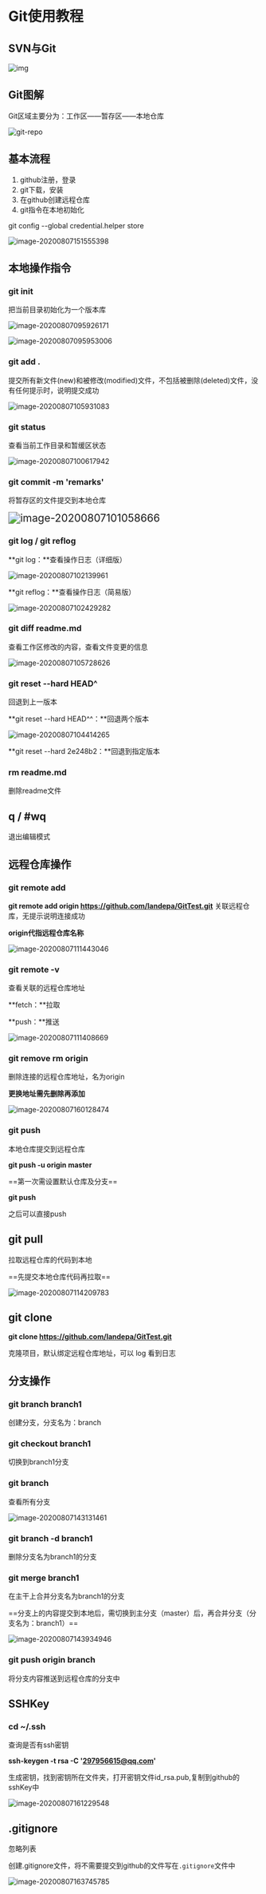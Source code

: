 # Git使用教程

## SVN与Git

![img](E:%5Cqf%5Cgit%5Creadme.assets%5C0D32F290-80B0-4EA4-9836-CA58E22569B3.jpg)

## Git图解

Git区域主要分为：工作区——暂存区——本地仓库

![git-repo](E:%5Cqf%5Cgit%5Creadme.assets%5C0)

## 基本流程

1. github注册，登录
2. git下载，安装
3. 在github创建远程仓库
4. git指令在本地初始化

git config --global credential.helper store

![image-20200807151555398](readme.assets/image-20200807151555398.png)

## 本地操作指令

### **git init**	

把当前目录初始化为一个版本库

![image-20200807095926171](E:%5Cqf%5Cgit%5Creadme.assets%5Cimage-20200807095926171.png)

![image-20200807095953006](E:%5Cqf%5Cgit%5Creadme.assets%5Cimage-20200807095953006.png)

### **git add .**	

提交所有新文件(new)和被修改(modified)文件，不包括被删除(deleted)文件，没有任何提示时，说明提交成功

![image-20200807105931083](E:%5Cqf%5Cgit%5Creadme.assets%5Cimage-20200807105931083.png)

### **git  status**

查看当前工作目录和暂缓区状态

![image-20200807100617942](E:%5Cqf%5Cgit%5Creadme.assets%5Cimage-20200807100617942.png)

### **git commit -m 'remarks'**

将暂存区的文件提交到本地仓库

<img src="E:%5Cqf%5Cgit%5Creadme.assets%5Cimage-20200807101058666.png" alt="image-20200807101058666" style="zoom:150%;" />

### git log / git reflog

**git log：**查看操作日志（详细版）

![image-20200807102139961](E:%5Cqf%5Cgit%5Creadme.assets%5Cimage-20200807102139961.png)

**git reflog：**查看操作日志（简易版）

![image-20200807102429282](E:%5Cqf%5Cgit%5Creadme.assets%5Cimage-20200807102429282.png)

### git diff readme.md

查看工作区修改的内容，查看文件变更的信息

![image-20200807105728626](E:%5Cqf%5Cgit%5Creadme.assets%5Cimage-20200807105728626.png)

### git reset --hard HEAD^

回退到上一版本

**git reset --hard HEAD^^：**回退两个版本

![image-20200807104414265](E:%5Cqf%5Cgit%5Creadme.assets%5Cimage-20200807104414265.png)

**git reset --hard 2e248b2：**回退到指定版本

### rm readme.md

删除readme文件

## q / #wq

退出编辑模式





## 远程仓库操作

### git remote add

**git remote add origin https://github.com/landepa/GitTest.git**
关联远程仓库，无提示说明连接成功

**origin代指远程仓库名称**

![image-20200807111443046](E:%5Cqf%5Cgit%5Creadme.assets%5Cimage-20200807111443046.png)

### git remote -v

查看关联的远程仓库地址

**fetch：**拉取

**push：**推送

![image-20200807111408669](E:%5Cqf%5Cgit%5Creadme.assets%5Cimage-20200807111408669.png)

### git remove rm origin

删除连接的远程仓库地址，名为origin

**更换地址需先删除再添加**

![image-20200807160128474](readme.assets/image-20200807160128474.png)

### git push

本地仓库提交到远程仓库

**git push -u origin master**

==第一次需设置默认仓库及分支==

**git push**

之后可以直接push
## git pull

拉取远程仓库的代码到本地

==先提交本地仓库代码再拉取==

![image-20200807114209783](E:%5Cqf%5Cgit%5Creadme.assets%5Cimage-20200807114209783.png)



## git clone

**git clone https://github.com/landepa/GitTest.git**

克隆项目，默认绑定远程仓库地址，可以 log 看到日志

## 分支操作

### git branch branch1

创建分支，分支名为：branch

### git checkout branch1

切换到branch1分支

### git branch

查看所有分支

![image-20200807143131461](readme.assets/image-20200807143131461.png)

### git branch -d branch1

删除分支名为branch1的分支


### git merge branch1

在主干上合并分支名为branch1的分支

==分支上的内容提交到本地后，需切换到主分支（master）后，再合并分支（分支名为：branch1）==

![image-20200807143934946](readme.assets/image-20200807143934946.png)



### git push origin branch

将分支内容推送到远程仓库的分支中

## SSHKey

### cd ~/.ssh

查询是否有ssh密钥

**ssh-keygen -t rsa -C '297956615@qq.com'**

生成密钥，找到密钥所在文件夹，打开密钥文件id_rsa.pub,复制到github的sshKey中

![image-20200807161229548](readme.assets/image-20200807161229548.png)

## .gitignore

忽略列表

创建.gitignore文件，将不需要提交到github的文件写在`.gitignore`文件中

![image-20200807163745785](readme.assets/image-20200807163745785.png)













